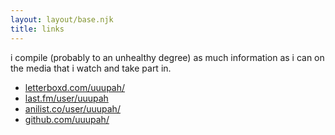 ```yaml
---
layout: layout/base.njk
title: links
---
```


i compile (probably to an unhealthy degree) as much information as i can on the media that i watch and take part in. 

- [letterboxd.com/uuupah/](https://letterboxd.com/uuupah/)
- [last.fm/user/uuupah](https://last.fm/user/uuupah)
- [anilist.co/user/uuupah/](https://anilist.co/user/uuupah/)
- [github.com/uuupah/](https://github.com/uuupah/)